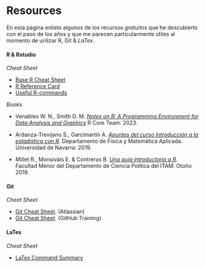 # Resources

En esta página enlisto algunos de los recursos *gratuitos* que he descubierto con el paso de los años y que me parecen particularmente útiles al momento de urilizar R, Git & $LaTex$.

#### R & Rstudio

*Cheat Sheet*

- [Base R Cheat Sheet](https://github.com/pptrrns/resourcesR/blob/main/resources/base-r-cheat-sheet.pdf)
- [R Reference Card](https://github.com/pptrrns/resourcesR/blob/main/resources/refcard.pdf)
- [Useful R-commands](https://github.com/pptrrns/resourcesR/blob/main/resources/rcommands.pdf)

*Books*

- Venables W. N., Smith D. M. *[Notes on R: A Programming Environment for Data Analysis and Graphics](https://github.com/pptrrns/resourcesR/blob/main/resources/introR2023.pdf)*  R Core Team: 2023.

- Ardanza-Trevijano S., Garcimartín A. *[Apuntes del curso Introducción a la estadística con R](https://github.com/pptrrns/resourcesR/blob/main/resources/introR2019.pdf)*. Departamento de Física y Matemática Aplicada. Universidad de Navarra: 2019.

- Millet R., Monsiváis E. & Contreras B. *[Una guía introductoria a R](https://github.com/pptrrns/resourcesR/blob/main/resources/fmcpol-R.pdf)*. Facultad Menor del Departamento de Ciencia Política del ITAM: Otoño 2019.


#### Git

*Cheat Sheet*

- [Git Cheat Sheet](https://github.com/pptrrns/resourcesR/blob/main/resources/git-cheatsheet.pdf). (Atlassian)
- [Git Cheat Sheet](https://github.com/pptrrns/resourcesR/blob/main/resources/git-cheatsheet-2.pdf). (GitHub Training)

#### LaTex

*Cheat Sheet*

- [LaTex Command Summary](https://github.com/pptrrns/resourcesR/blob/main/resources/LaTex-commands.pdf)